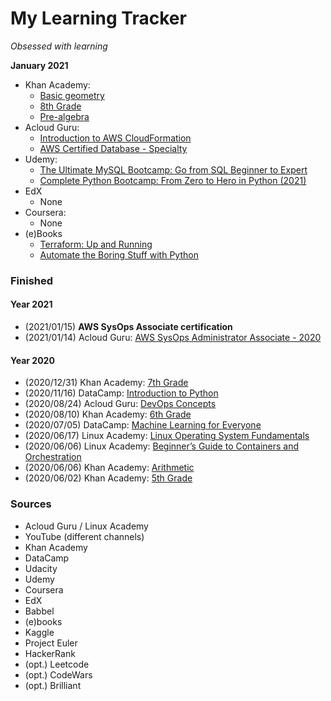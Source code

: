# My Learning Tracker
*Obsessed with learning*  
  
**January 2021**  
* Khan Academy:  
  - [Basic geometry](https://www.khanacademy.org/math/basic-geo)
  - [8th Grade](https://www.khanacademy.org/math/cc-eighth-grade-math)
  - [Pre-algebra](https://www.khanacademy.org/math/pre-algebra)
* Acloud Guru:  
  - [Introduction to AWS CloudFormation](https://learn.acloud.guru/course/intro-aws-cloudformation/dashboard)
  - [AWS Certified Database - Specialty](https://learn.acloud.guru/course/aws-certified-database-speciality-dbs-c01/dashboard)
* Udemy:
  - [The Ultimate MySQL Bootcamp: Go from SQL Beginner to Expert](https://www.udemy.com/course/the-ultimate-mysql-bootcamp-go-from-sql-beginner-to-expert/)
  - [Complete Python Bootcamp: From Zero to Hero in Python (2021)](https://www.udemy.com/course/complete-python-bootcamp/)
* EdX  
  - None
* Coursera:
  - None
* (e)Books  
  - [Terraform: Up and Running](https://www.amazon.com/Terraform-Running-Writing-Infrastructure-Code-ebook/dp/B07XKF258P/ref=sr_1_1)
  - [Automate the Boring Stuff with Python](https://www.amazon.com/Automate-Boring-Stuff-Python-2nd/dp/1593279922/ref=sr_1_1)
  
### Finished
#### Year 2021
* (2021/01/15) **AWS SysOps Associate certification**
* (2021/01/14) Acloud Guru: [AWS SysOps Administrator Associate - 2020](https://learn.acloud.guru/course/aws-certified-sysops-administrator-associate/dashboard)
  
#### Year 2020
* (2020/12/31) Khan Academy: [7th Grade](https://www.khanacademy.org/math/cc-seventh-grade-math)
* (2020/11/16) DataCamp: [Introduction to Python](https://learn.datacamp.com/courses/intro-to-python-for-data-science)
* (2020/08/24) Acloud Guru: [DevOps Concepts](https://learn.acloud.guru/course/devops-concepts/dashboard)
* (2020/08/10) Khan Academy: [6th Grade](https://www.khanacademy.org/math/cc-sixth-grade-math)
* (2020/07/05) DataCamp: [Machine Learning for Everyone](https://learn.datacamp.com/courses/machine-learning-for-everyone)
* (2020/06/17) Linux Academy: [Linux Operating System Fundamentals](https://linuxacademy.com/cp/modules/view/id/286)
* (2020/06/06) Linux Academy: [Beginner’s Guide to Containers and Orchestration](https://linuxacademy.com/cp/modules/view/id/275)
* (2020/06/06) Khan Academy: [Arithmetic](https://www.khanacademy.org/math/arithmetic)
* (2020/06/02) Khan Academy: [5th Grade](https://www.khanacademy.org/math/cc-fifth-grade-math)

### Sources
* Acloud Guru / Linux Academy
* YouTube (different channels)
* Khan Academy
* DataCamp
* Udacity
* Udemy
* Coursera
* EdX
* Babbel
* (e)books
* Kaggle
* Project Euler
* HackerRank
* (opt.) Leetcode
* (opt.) CodeWars
* (opt.) Brilliant